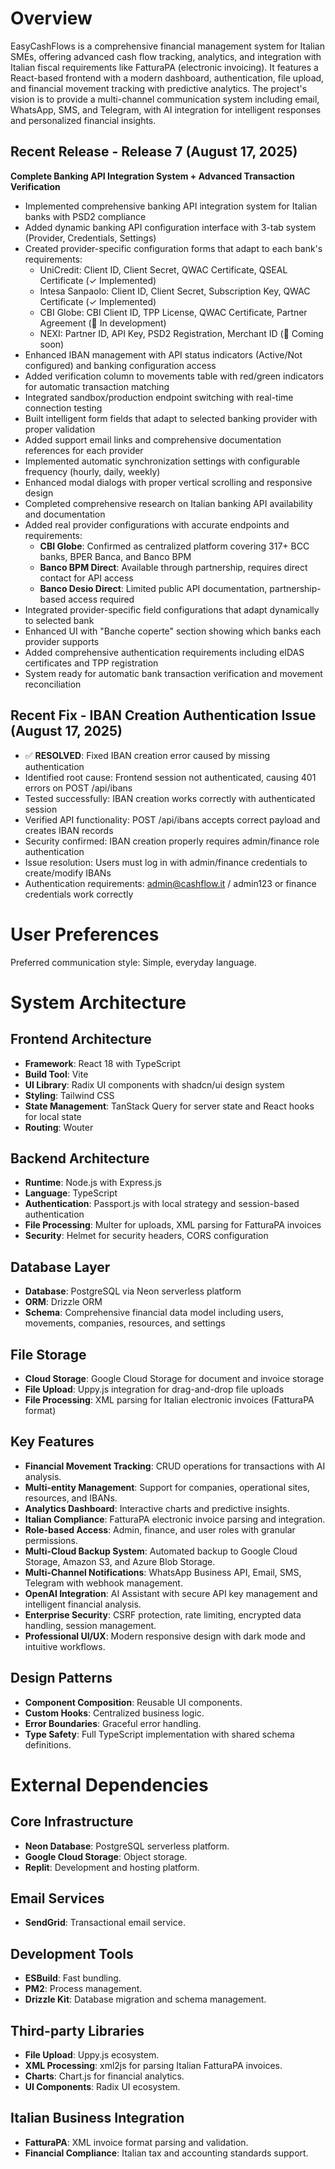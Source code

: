# Overview

EasyCashFlows is a comprehensive financial management system for Italian SMEs, offering advanced cash flow tracking, analytics, and integration with Italian fiscal requirements like FatturaPA (electronic invoicing). It features a React-based frontend with a modern dashboard, authentication, file upload, and financial movement tracking with predictive analytics. The project's vision is to provide a multi-channel communication system including email, WhatsApp, SMS, and Telegram, with AI integration for intelligent responses and personalized financial insights.

## Recent Release - Release 7 (August 17, 2025)
**Complete Banking API Integration System + Advanced Transaction Verification**
- Implemented comprehensive banking API integration system for Italian banks with PSD2 compliance
- Added dynamic banking API configuration interface with 3-tab system (Provider, Credentials, Settings)
- Created provider-specific configuration forms that adapt to each bank's requirements:
  * UniCredit: Client ID, Client Secret, QWAC Certificate, QSEAL Certificate (✓ Implemented)
  * Intesa Sanpaolo: Client ID, Client Secret, Subscription Key, QWAC Certificate (✓ Implemented)  
  * CBI Globe: CBI Client ID, TPP License, QWAC Certificate, Partner Agreement (🚧 In development)
  * NEXI: Partner ID, API Key, PSD2 Registration, Merchant ID (🚧 Coming soon)
- Enhanced IBAN management with API status indicators (Active/Not configured) and banking configuration access
- Added verification column to movements table with red/green indicators for automatic transaction matching
- Integrated sandbox/production endpoint switching with real-time connection testing
- Built intelligent form fields that adapt to selected banking provider with proper validation
- Added support email links and comprehensive documentation references for each provider
- Implemented automatic synchronization settings with configurable frequency (hourly, daily, weekly)
- Enhanced modal dialogs with proper vertical scrolling and responsive design
- Completed comprehensive research on Italian banking API availability and documentation
- Added real provider configurations with accurate endpoints and requirements:
  * **CBI Globe**: Confirmed as centralized platform covering 317+ BCC banks, BPER Banca, and Banco BPM
  * **Banco BPM Direct**: Available through partnership, requires direct contact for API access
  * **Banco Desio Direct**: Limited public API documentation, partnership-based access required
- Integrated provider-specific field configurations that adapt dynamically to selected bank
- Enhanced UI with "Banche coperte" section showing which banks each provider supports
- Added comprehensive authentication requirements including eIDAS certificates and TPP registration
- System ready for automatic bank transaction verification and movement reconciliation

## Recent Fix - IBAN Creation Authentication Issue (August 17, 2025)
- ✅ **RESOLVED**: Fixed IBAN creation error caused by missing authentication
- Identified root cause: Frontend session not authenticated, causing 401 errors on POST /api/ibans
- Tested successfully: IBAN creation works correctly with authenticated session
- Verified API functionality: POST /api/ibans accepts correct payload and creates IBAN records
- Security confirmed: IBAN creation properly requires admin/finance role authentication
- Issue resolution: Users must log in with admin/finance credentials to create/modify IBANs
- Authentication requirements: admin@cashflow.it / admin123 or finance credentials work correctly

# User Preferences

Preferred communication style: Simple, everyday language.

# System Architecture

## Frontend Architecture
- **Framework**: React 18 with TypeScript
- **Build Tool**: Vite
- **UI Library**: Radix UI components with shadcn/ui design system
- **Styling**: Tailwind CSS
- **State Management**: TanStack Query for server state and React hooks for local state
- **Routing**: Wouter

## Backend Architecture
- **Runtime**: Node.js with Express.js
- **Language**: TypeScript
- **Authentication**: Passport.js with local strategy and session-based authentication
- **File Processing**: Multer for uploads, XML parsing for FatturaPA invoices
- **Security**: Helmet for security headers, CORS configuration

## Database Layer
- **Database**: PostgreSQL via Neon serverless platform
- **ORM**: Drizzle ORM
- **Schema**: Comprehensive financial data model including users, movements, companies, resources, and settings

## File Storage
- **Cloud Storage**: Google Cloud Storage for document and invoice storage
- **File Upload**: Uppy.js integration for drag-and-drop file uploads
- **File Processing**: XML parsing for Italian electronic invoices (FatturaPA format)

## Key Features
- **Financial Movement Tracking**: CRUD operations for transactions with AI analysis.
- **Multi-entity Management**: Support for companies, operational sites, resources, and IBANs.
- **Analytics Dashboard**: Interactive charts and predictive insights.
- **Italian Compliance**: FatturaPA electronic invoice parsing and integration.
- **Role-based Access**: Admin, finance, and user roles with granular permissions.
- **Multi-Cloud Backup System**: Automated backup to Google Cloud Storage, Amazon S3, and Azure Blob Storage.
- **Multi-Channel Notifications**: WhatsApp Business API, Email, SMS, Telegram with webhook management.
- **OpenAI Integration**: AI Assistant with secure API key management and intelligent financial analysis.
- **Enterprise Security**: CSRF protection, rate limiting, encrypted data handling, session management.
- **Professional UI/UX**: Modern responsive design with dark mode and intuitive workflows.

## Design Patterns
- **Component Composition**: Reusable UI components.
- **Custom Hooks**: Centralized business logic.
- **Error Boundaries**: Graceful error handling.
- **Type Safety**: Full TypeScript implementation with shared schema definitions.

# External Dependencies

## Core Infrastructure
- **Neon Database**: PostgreSQL serverless platform.
- **Google Cloud Storage**: Object storage.
- **Replit**: Development and hosting platform.

## Email Services
- **SendGrid**: Transactional email service.

## Development Tools
- **ESBuild**: Fast bundling.
- **PM2**: Process management.
- **Drizzle Kit**: Database migration and schema management.

## Third-party Libraries
- **File Upload**: Uppy.js ecosystem.
- **XML Processing**: xml2js for parsing Italian FatturaPA invoices.
- **Charts**: Chart.js for financial analytics.
- **UI Components**: Radix UI ecosystem.

## Italian Business Integration
- **FatturaPA**: XML invoice format parsing and validation.
- **Financial Compliance**: Italian tax and accounting standards support.